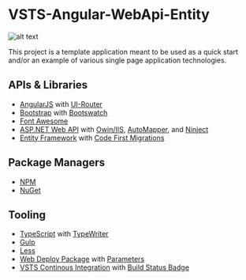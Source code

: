 # VSTS-Angular-WebApi-Entity
![alt text](https://jaredkhenry.visualstudio.com/_apis/public/build/definitions/f9563c59-6bb7-43b0-a665-998c3e5ae243/4/badge "Build Badge")

This project is a template application meant to be used as a quick start and/or an example of various single page application technologies.

## APIs & Libraries
* [AngularJS](https://angularjs.org/) with [UI-Router](https://ui-router.github.io/ng1/)
* [Bootstrap](http://getbootstrap.com/) with [Bootswatch](https://bootswatch.com/)
* [Font Awesome](http://fontawesome.io/)
* [ASP.NET Web API](https://www.asp.net/web-api) with [Owin/IIS](https://www.asp.net/aspnet/overview/owin-and-katana/owin-middleware-in-the-iis-integrated-pipeline), [AutoMapper](http://automapper.org/), and [Ninject](http://www.ninject.org/)
* [Entity Framework](https://msdn.microsoft.com/en-us/library/aa937723%28v=vs.113%29.aspx?f=255&MSPPError=-2147217396) with [Code First Migrations](https://msdn.microsoft.com/en-us/library/jj591621(v=vs.113).aspx)

## Package Managers
* [NPM](https://www.npmjs.com/)
* [NuGet](https://www.nuget.org/)

## Tooling
* [TypeScript](https://www.typescriptlang.org/) with [TypeWriter](https://frhagn.github.io/Typewriter/)
* [Gulp](http://gulpjs.com/)
* [Less](http://lesscss.org/)
* [Web Deploy Package](https://msdn.microsoft.com/en-us/library/dd394698(v=vs.110).aspx) with [Parameters](https://msdn.microsoft.com/en-us/library/ff398068(v=vs.110).aspx)
* [VSTS Continous Integration](https://www.visualstudio.com/team-services/continuous-integration/) with [Build Status Badge](http://blogs.msmvps.com/molausson/2015/05/06/build-status-badge-for-tfs-2015-and-vso/)
